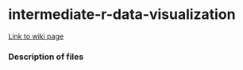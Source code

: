 # intermediate-r-data-visualization
[Link to wiki page](https://github.com/gladstone-institutes/Bioinformatics-Workshops/wiki/Intermediate-R-for-Data-Visualization)

### Description of files
